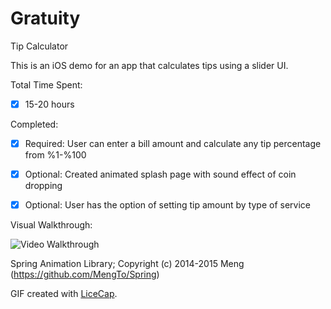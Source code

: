 # Gratuity 
Tip Calculator

This is an iOS demo for an app that calculates tips using a slider UI.

Total Time Spent: 
  * [x] 15-20 hours 

Completed:
  * [x] Required: User can enter a bill amount and calculate any tip percentage from %1-%100
 
  * [x] Optional: Created animated splash page with sound effect of coin dropping 
 
  * [x] Optional: User has the option of setting tip amount by type of service  


Visual Walkthrough:

![Video Walkthrough](https://cloud.githubusercontent.com/assets/9056938/8636841/41d2e5e4-282b-11e5-849f-eeaa7333b959.gif)

Spring Animation Library; Copyright (c) 2014-2015 Meng (https://github.com/MengTo/Spring)

GIF created with [LiceCap](http://www.cockos.com/licecap/).
